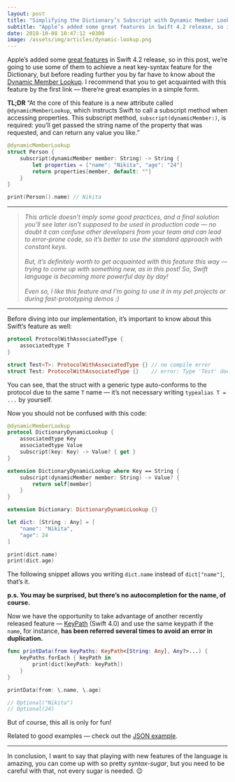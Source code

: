 ```yaml
---
layout: post
title: "Simplifying the Dictionary’s Subscript with Dynamic Member Lookup in Swift 4.2"
subtitle: "Apple’s added some great features in Swift 4.2 release, so in this post, we’re going to use some of them to achieve a neat key-syntax feature for the Dictionary, but before reading further you by far have to know about the Dynamic Member Lookup."
date: 2018-10-08 10:47:12 +0300
image: /assets/img/articles/dynamic-lookup.png
---
```


Apple’s added some [great features](https://www.hackingwithswift.com/articles/77/whats-new-in-swift-4-2) in Swift 4.2 release, so in this post, we’re going to use some of them to achieve a neat key-syntax feature for the Dictionary, but before reading further you by far have to know about the [Dynamic Member Lookup](https://github.com/apple/swift-evolution/blob/master/proposals/0195-dynamic-member-lookup.md). I recommend that you to get acquainted with this feature by the first link — there’re great examples in a simple form.

**TL;DR** “At the core of this feature is a new attribute called `@dynamicMemberLookup`, which instructs Swift to call a subscript method when accessing properties. This subscript method, `subscript(dynamicMember:)`, is required: you’ll get passed the string name of the property that was requested, and can return any value you like.”

```swift
@dynamicMemberLookup
struct Person {
    subscript(dynamicMember member: String) -> String {
        let properties = ["name": "Nikita", "age": "24"]
        return properties[member, default: ""]
    }
}

print(Person().name) // Nikita
```

<hr>

> *This article doesn’t imply some good practices, and a final solution you’ll see later isn’t supposed to be used in production code — no doubt it can confuse other developers from your team and can lead to error-prone code, so it’s better to use the standard approach with constant keys.*
<br><br>
> *But, it’s definitely worth to get acquainted with this feature this way — trying to come up with something new, as in this post! So, Swift language is becoming more powerful day by day!*
<br><br>
> *Even so, I like this feature and I’m going to use it in my pet projects or during fast-prototyping demos :)*

<hr>

Before diving into our implementation, it’s important to know about this Swift’s feature as well:

```swift
protocol ProtocolWithAssociatedType {
    associatedtype T
}

struct Test<T>: ProtocolWithAssociatedType {} // no compile error
struct Test: ProtocolWithAssociatedType {}    // error: Type 'Test' does not conform to protocol 'ProtocolWithAssociatedType'
```

You can see, that the struct with a generic type auto-conforms to the protocol due to the same `T` name — it’s not necessary writing `typealias T = ...` by yourself.

Now you should not be confused with this code:

```swift
@dynamicMemberLookup
protocol DictionaryDynamicLookup {
    associatedtype Key
    associatedtype Value
    subscript(key: Key) -> Value? { get }
}

extension DictionaryDynamicLookup where Key == String {
    subscript(dynamicMember member: String) -> Value? {
        return self[member]
    }
}

extension Dictionary: DictionaryDynamicLookup {}

let dict: [String : Any] = [
    "name": "Nikita",
    "age": 24
]

print(dict.name)
print(dict.age)
```

The following snippet allows you writing `dict.name` instead of `dict["name"]`, that’s it.

**p.s. You may be surprised, but there’s no autocompletion for the name, of course.**

Now we have the opportunity to take advantage of another recently released feature — [KeyPath](https://www.klundberg.com/blog/swift-4-keypaths-and-you/) (Swift 4.0) and use the same keypath if the `name`, for instance, **has been referred several times to avoid an error in duplication.**

```swift
func printData(from keyPaths: KeyPath<[String: Any], Any?>...) {
    keyPaths.forEach { keyPath in
        print(dict[keyPath: keyPath])
    }
}

printData(from: \.name, \.age)

// Optional("Nikita")
// Optional(24)
```

But of course, this all is only for fun!

Related to good examples — check out the [JSON example](https://github.com/apple/swift-evolution/blob/master/proposals/0195-dynamic-member-lookup.md#example-usage).

<hr>

In conclusion, I want to say that playing with new features of the language is amazing, you can come up with so pretty *syntax-sugar*, but you need to be careful with that, not every sugar is needed. 😉